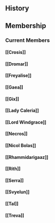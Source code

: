 ## History
## Membership
### Current Members
#### [[Crosis]]
#### [[Dromar]]
#### [[Freyalise]]
#### [[Gaea]]
#### [[Gix]]
#### [[Lady Caleria]]
#### [[Lord Windgrace]]
#### [[Necros]]
#### [[Nicol Bolas]]
#### [[Rhammidarigaaz]]
#### [[Rith]]
#### [[Serra]]
#### [[Svyelun]]
#### [[Tal]]
#### [[Treva]]